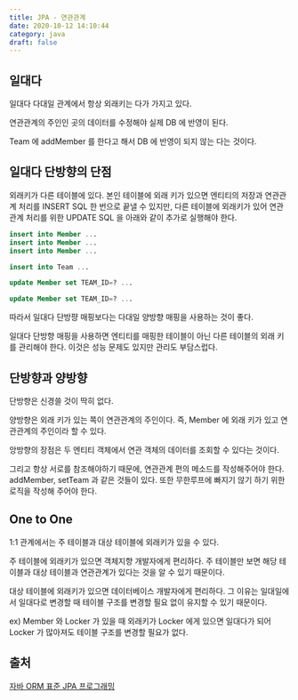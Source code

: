 ```yaml
---
title: JPA - 연관관계
date: 2020-10-12 14:10:44
category: java
draft: false
---
```


## 일대다

일대다 다대일 관계에서 항상 외래키는 다가 가지고 있다.

연관관계의 주인인 곳의 데이터를 수정해야 실제 DB 에 반영이 된다.

Team 에 addMember 를 한다고 해서 DB 에 반영이 되지 않는 다는 것이다.

## 일대다 단방향의 단점

외래키가 다른 테이블에 있다. 본인 테이블에 외래 키가 있으면 엔티티의 저장과 연관관계 처리를 INSERT SQL 한 번으로 끝낼 수 있지만, 다른 테이블에 외래키가 있어 연관관계 처리를 위한 UPDATE SQL 을 아래와 같이 추가로 실행해야 한다.

```sql
insert into Member ...
insert into Member ...
insert into Member ...

insert into Team ...

update Member set TEAM_ID=? ...

update Member set TEAM_ID=? ...
```

따라서 일대다 단방퍙 매핑보다는 다대일 양방향 매핑을 사용하는 것이 좋다.

일대다 단방향 매핑을 사용하면 엔티티를 매핑한 테이블이 아닌 다른 테이블의 외래 키를 관리해야 한다. 이것은 성능 문제도 있지만 관리도 부담스럽다.

## 단방향과 양방향

단방향은 신경쓸 것이 딱히 없다.

양방향은 외래 키가 있는 쪽이 연관관계의 주인이다. 즉, Member 에 외래 키가 있고 연관관계의 주인이라 할 수 있다.

앙방향의 장점은 두 엔티티 객체에서 연관 객체의 데이터를 조회할 수 있다는 것이다.

그리고 항상 서로를 참조해야하기 때문에, 연관관계 편의 메소드를 작성해주어야 한다.
addMember, setTeam 과 같은 것들이 있다. 또한 무한루프에 빠지기 않기 하기 위한 로직을 작성해 주어야 한다.

## One to One

1:1 관계에서는 주 테이블과 대상 테이블에 외래키가 있을 수 있다.

주 테이블에 외래키가 있으면 객체지향 개발자에게 편리하다. 주 테이블만 보면 해당 테이블과 대상 테이블과 연관관계가 있다는 것을 알 수 있기 때문이다.

대상 테이블에 외래키가 있으면 데이터베이스 개발자에게 편리하다. 그 이유는 일대일에서 일대다로 변경할 때 테이블 구조를 변경할 필요 없이 유지할 수 있기 때문이다.

ex) Member 와 Locker 가 있을 때 외래키가 Locker 에게 있으면 일대다가 되어 Locker 가 많아져도 테이블 구조를 변경할 필요가 없다.

## 출처

[자바 ORM 표준 JPA 프로그래밍](https://www.aladin.co.kr/shop/wproduct.aspx?itemid=62681446)
